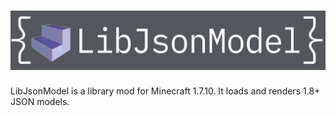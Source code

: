 # ![LibJsonModel](./logo.png)

LibJsonModel is a library mod for Minecraft 1.7.10.
It loads and renders 1.8+ JSON models.